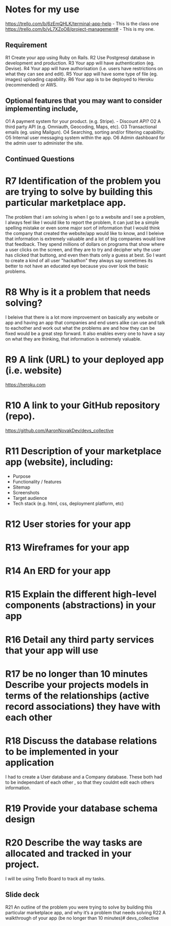 # Notes for my use
https://trello.com/b/6zEmQHLK/terminal-app-help - This is the class one
https://trello.com/b/vL7XZoO8/project-management# - This is my one.

##	Requirement
R1	Create your app using Ruby on Rails.
R2	Use Postgresql database in development and production.
R3	Your app will have authentication (eg. Devise).
R4	Your app will have authorisation (i.e. users have restrictions on what they can see and edit).
R5	Your app will have some type of file (eg. images) uploading capability.
R6	Your app is to be deployed to Heroku (recommended) or AWS.


## Optional features that you may want to consider implementing include,
O1	A payment system for your product. (e.g. Stripe). - Discount API?
O2	A third party API (e.g. Omniauth, Geocoding, Maps, etc). 
O3	Transactional emails (eg. using Mailgun).
O4	Searching, sorting and/or filtering capability.
O5	Internal user messaging system within the app.
O6	Admin dashboard for the admin user to administer the site.


## Continued Questions

# R7	Identification of the problem you are trying to solve by building this particular marketplace app.

The problem that i am solving is when I go to a website and I see a problem, I always feel like I would like to report the problem, it can just be a simple spelling mistake or even some major sort of information that I would think the company that created the website/app would like to know, and I beleive that information is extremely valuable and a lot of big companies would love that feedback. They spend millions of dollars on programs that show where a user clicks on the screen, and they are to try and decipher why the user has clicked that buttong, and even then thats only a guess at best.
So I want to create a kind of all user "hackathon" they always say sometimes its better to not have an educated eye because you over look the basic problems.

# R8	Why is it a problem that needs solving?

I beleive that there is a lot more improvement on basically any website or app and having an app that companies and end users alike can use and talk to eachother and work out what the problems are and how they can be fixed would be a great step forward. It also enables every one to have a say on what they are thinking, that information is extremely valuable.


# R9	A link (URL) to your deployed app (i.e. website)

https://heroku.com


# R10	A link to your GitHub repository (repo).

https://github.com/AaronNovakDev/devs_collective


# R11	Description of your marketplace app (website), including:
- Purpose
- Functionality / features
- Sitemap
- Screenshots
- Target audience
- Tech stack (e.g. html, css, deployment platform, etc)


# R12	User stories for your app


# R13	Wireframes for your app


# R14	An ERD for your app


# R15	Explain the different high-level components (abstractions) in your app


# R16	Detail any third party services that your app will use


# R17	be no longer than 10 minutes Describe your projects models in terms of the relationships (active record associations) they have with each other


# R18	Discuss the database relations to be implemented in your application

I had to create a User database and a Company database. 
These both had to be independant of each other , so that they couldnt edit each others information.


# R19	Provide your database schema design


# R20	Describe the way tasks are allocated and tracked in your project.

I will be using Trello Board to track all my tasks.


## Slide deck

R21	An outline of the problem you were trying to solve by building this particular marketplace app, and why it’s a problem that needs solving
R22	A walkthrough of your app
(be no longer than 10 minutes)# devs_collective
